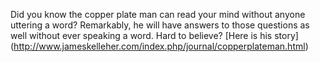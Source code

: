 Did you know the copper plate man can read your mind without anyone uttering a word? Remarkably, he will have answers to those questions as well without ever speaking a word. Hard to believe? [Here is his story] (http://www.jameskelleher.com/index.php/journal/copperplateman.html)
